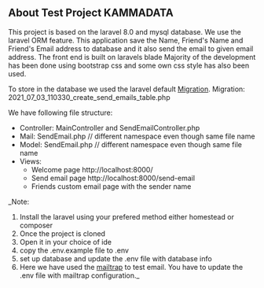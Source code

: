 ## About Test Project KAMMADATA

This project is based on the laravel 8.0 and mysql database. We use the laravel ORM feature. This application save the Name, Friend's Name and Friend's Email address to database and it also send the email to given email address.
The front end is built on laravels blade 
Majority of the development has been done using bootstrap css and some own css style has also been used.

To store in the database we used the laravel default [Migration](https://laravel.com/docs/8.x/migrations). 
Migration: 2021_07_03_110330_create_send_emails_table.php

We have following file structure:
 - Controller: MainController and SendEmailController.php
 - Mail: SendEmail.php // different namespace even though same file name
 - Model: SendEmail.php // different namespace even though same file name
 - Views: 
    - Welcome page http://localhost:8000/
    - Send email page http://localhost:8000/send-email
    - Friends custom email page with the sender name


_Note: 
1) Install the laravel using your prefered method either homestead or composer
2) Once the project is cloned
3) Open it in your choice of ide 
3) copy the .env.example file to .env
3) set up database and update the .env file with database info
4) Here we have used the [mailtrap](https://mailtrap.io/) to test email. You have to update the .env file with mailtrap configuration._
